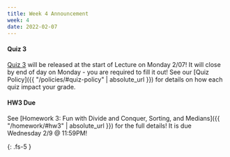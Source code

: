 ```yaml
---
title: Week 4 Announcement
week: 4
date: 2022-02-07
---
```

#### Quiz 3
[Quiz 3](https://forms.gle/bZeYyCUZufpZk5rV9) will be released at the start of Lecture on Monday 2/07! It will close by end of day on Monday - you are required to fill it out! See our [Quiz Policy]({{ "/policies/#quiz-policy" | absolute_url }}) for details on how each quiz impact your grade.

#### HW3 Due
See [Homework 3: Fun with Divide and Conquer, Sorting, and Medians]({{ "/homework/#hw3" | absolute_url }}) for the full details! It is due Wednesday 2/9 @ 11:59PM!



{: .fs-5 }
